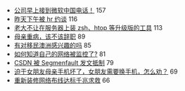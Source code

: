 - [公司早上接到微软中国电话！](https://www.v2ex.com/t/562420) 157
- [昨天下午被 hr 约谈](https://www.v2ex.com/t/562385) 116
- [老大不让在服务器上装 zsh、htop 等升级版的工具](https://www.v2ex.com/t/562387) 113
- [母亲重病，该不该辞职](https://www.v2ex.com/t/562558) 89
- [有对移民澳洲感兴趣的吗](https://www.v2ex.com/t/562476) 85
- [如何知道自己的网络被监控了?](https://www.v2ex.com/t/562379) 81
- [CSDN 被 Segmenfault 发文抵制](https://www.v2ex.com/t/562417) 79
- [迫于女朋友母亲手机坏了，女朋友需要换手机，怎么劝？](https://www.v2ex.com/t/562518) 69
- [重新装修网络布线达标千兆求救](https://www.v2ex.com/t/562563) 66